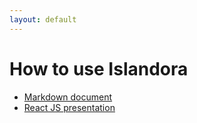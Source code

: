 ```yaml
---
layout: default
---
```

# How to use Islandora

- [Markdown document](islandora-howto.md)
- [React JS presentation](presentation.js)
